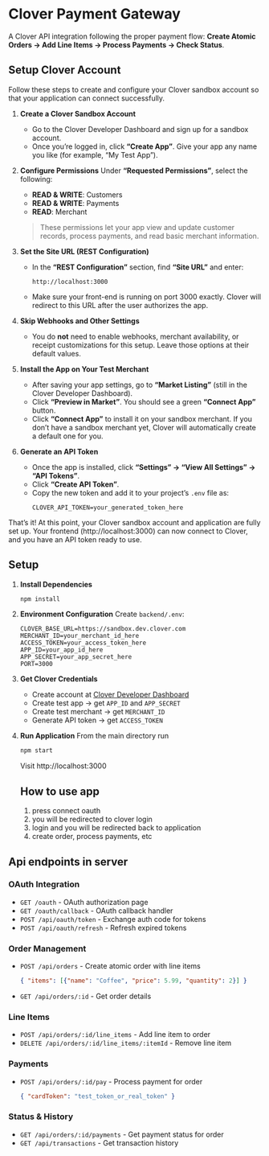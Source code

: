 # Clover Payment Gateway

A Clover API integration following the proper payment flow: **Create Atomic Orders → Add Line Items → Process Payments → Check Status**.

## Setup Clover Account

Follow these steps to create and configure your Clover sandbox account so that your application can connect successfully.

1. **Create a Clover Sandbox Account**
   - Go to the Clover Developer Dashboard and sign up for a sandbox account.
   - Once you’re logged in, click **“Create App”**. Give your app any name you like (for example, “My Test App”).

2. **Configure Permissions**
   Under **“Requested Permissions”**, select the following:
   - **READ & WRITE**: Customers
   - **READ & WRITE**: Payments
   - **READ**: Merchant  
   > These permissions let your app view and update customer records, process payments, and read basic merchant information.

3. **Set the Site URL (REST Configuration)**
   - In the **“REST Configuration”** section, find **“Site URL”** and enter:
     ```
     http://localhost:3000
     ```
   - Make sure your front-end is running on port 3000 exactly. Clover will redirect to this URL after the user authorizes the app.

4. **Skip Webhooks and Other Settings**
   - You do **not** need to enable webhooks, merchant availability, or receipt customizations for this setup. Leave those options at their default values.

5. **Install the App on Your Test Merchant**
   - After saving your app settings, go to **“Market Listing”** (still in the Clover Developer Dashboard).
   - Click **“Preview in Market”**. You should see a green **“Connect App”** button.
   - Click **“Connect App”** to install it on your sandbox merchant. If you don’t have a sandbox merchant yet, Clover will automatically create a default one for you.

6. **Generate an API Token**
   - Once the app is installed, click **“Settings” → “View All Settings” → “API Tokens”**.
   - Click **“Create API Token”**.
   - Copy the new token and add it to your project’s `.env` file as:
     ```
     CLOVER_API_TOKEN=your_generated_token_here
     ```

That’s it! At this point, your Clover sandbox account and application are fully set up. Your frontend (http://localhost:3000) can now connect to Clover, and you have an API token ready to use.

## Setup

1. **Install Dependencies**
   ```bash
   npm install
   ```

2. **Environment Configuration**
   Create `backend/.env`:
   ```env
   CLOVER_BASE_URL=https://sandbox.dev.clover.com
   MERCHANT_ID=your_merchant_id_here
   ACCESS_TOKEN=your_access_token_here
   APP_ID=your_app_id_here
   APP_SECRET=your_app_secret_here
   PORT=3000
   ```

3. **Get Clover Credentials**
   - Create account at [Clover Developer Dashboard](https://sandbox.dev.clover.com/)
   - Create test app → get `APP_ID` and `APP_SECRET`
   - Create test merchant → get `MERCHANT_ID`
   - Generate API token → get `ACCESS_TOKEN`

4. **Run Application**
   From the main directory run
   ```bash
   npm start
   ```
   Visit http://localhost:3000

   ## How to use app
   1. press connect oauth
   2. you will be redirected to clover login
   3. login and you will be redirected back to application
   4. create order, process payments, etc
  
## Api endpoints in server

### OAuth Integration  
- `GET /oauth` - OAuth authorization page
- `GET /oauth/callback` - OAuth callback handler
- `POST /api/oauth/token` - Exchange auth code for tokens
- `POST /api/oauth/refresh` - Refresh expired tokens

### Order Management
- `POST /api/orders` - Create atomic order with line items
  ```json
  { "items": [{"name": "Coffee", "price": 5.99, "quantity": 2}] }
  ```
- `GET /api/orders/:id` - Get order details

### Line Items
- `POST /api/orders/:id/line_items` - Add line item to order
- `DELETE /api/orders/:id/line_items/:itemId` - Remove line item

### Payments  
- `POST /api/orders/:id/pay` - Process payment for order
  ```json
  { "cardToken": "test_token_or_real_token" }
  ```

### Status & History
- `GET /api/orders/:id/payments` - Get payment status for order
- `GET /api/transactions` - Get transaction history


